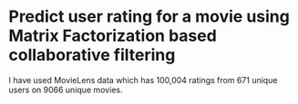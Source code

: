 # Predict user rating for a movie using Matrix Factorization based collaborative filtering 

I have used MovieLens data which has 100,004 ratings from 671 unique users on 9066 unique movies.
